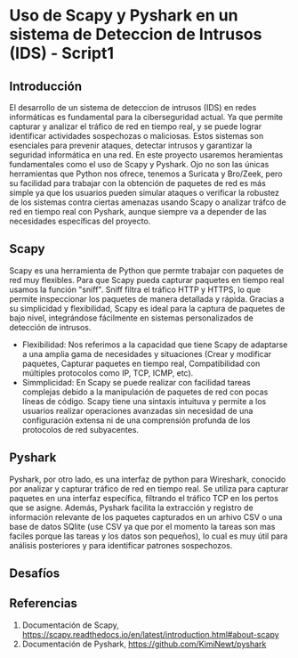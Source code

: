 # Uso de Scapy y Pyshark en un sistema de Deteccion de Intrusos (IDS) - Script1
## Introducción

El desarrollo de un sistema de deteccion de intrusos (IDS) en redes informáticas es fundamental para la ciberseguridad actual. Ya que permite capturar y analizar el tráfico de red en tiempo real, y se puede lograr identificar actividades sospechozas o maliciosas. Estos sistemas son esenciales para prevenir ataques, detectar intrusos y garantizar la seguridad informática en una red.
En este proyecto usaremos heramientas fundamentales como el uso de Scapy y Pyshark.
Ojo no son las únicas herramientas que Python nos ofrece, tenemos a Suricata y Bro/Zeek, pero su facilidad para trabajar con la obtención de paquetes de red es más simple ya que los usuarios pueden simular ataques o verificar la robustez de los sistemas contra ciertas amenazas usando Scapy o analizar tráfco de red en tiempo real con Pyshark, aunque siempre va a depender de las necesidades específicas del proyecto.

## Scapy
Scapy es una herramienta de Python que permte trabajar con paquetes de red muy flexibles. Para que Scapy pueda capturar paquetes en tiempo real usamos la función "sniff". Sniff filtra el tráfico HTTP y HTTPS, lo que permite inspeccionar los paquetes de manera detallada y rápida. Gracias a su simplicidad y flexibilidad, Scapy es ideal para la captura de paquetes de bajo nivel, integrándose fácilmente en sistemas personalizados de detección de intrusos.

- Flexibilidad: Nos referimos a la capacidad que tiene Scapy de adaptarse a una amplia gama de necesidades y situaciones (Crear y modificar paquetes, Capturar paquetes en tiempo real, Compatibilidad con múltiples protocolos como IP, TCP, ICMP, etc).
- Simmplicidad: En Scapy se puede realizar con facilidad tareas complejas debido a la manipulación de paquetes de red con pocas líneas de código. Scapy tiene una sintaxis intuituva y permite a los usuarios realizar operaciones avanzadas sin necesidad de una configuración extensa ni de una comprensión profunda de los protocolos de red subyacentes.

## Pyshark
Pyshark, por otro lado, es una interfaz de python para Wireshark, conocido por analizar y capturar tráfico de red en tiempo real. Se utiliza para capturar paquetes en una interfaz específica, filtrando el tráfico TCP en los pertos que se asigne. Además, Pyshark facilita la extracción y registro de información relevante de los paquetes capturados en un arhivo CSV o una base de datos SQlite (use CSV ya que por el momento la tareas son mas faciles porque las tareas y los datos son pequeños), lo cual es muy útil para análisis posteriores y para identificar patrones sospechozos.

## Desafíos

## Referencias
1. Documentación de Scapy, https://scapy.readthedocs.io/en/latest/introduction.html#about-scapy
2. Documentación de Pyshark, https://github.com/KimiNewt/pyshark
